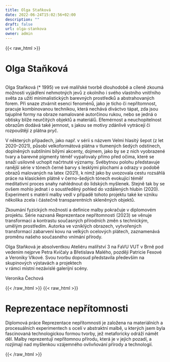 ```yaml
---
title: Olga Staňková
date: 2022-06-24T15:02:56+02:00
description: ""
draft: false
url: olga-stankova
owner: admin
---
```

{{< raw_html >}}
<h1 id="olga-staňkov&aacute;">Olga Staňkov&aacute;</h1>
<div class="page" title="Page 31">
<div class="section">
<div class="layoutArea">
<div class="column">
<p>Olga Staňkov&aacute; (* 1995) ve sv&eacute; mal&iacute;řsk&eacute; tvorbě dlouhodobě&nbsp;a c&iacute;leně zkoum&aacute; možnosti vyj&aacute;dřen&iacute; nehmotn&yacute;ch jevů z okoln&iacute;ho&nbsp;i sv&eacute;ho vlastn&iacute;ho vnitřn&iacute;ho světa za užit&iacute; minimalistick&yacute;ch barevn&yacute;ch prostředků a abstrahovan&yacute;ch forem. Při snaze ztv&aacute;rnit esenci fenom&eacute;nů, jako je ticho či nepř&iacute;tomnost, pracuje kombinovanou technikou, kter&aacute; nech&aacute;v&aacute; div&aacute;ctvo t&aacute;pat, zda jsou tajupln&eacute; formy na obraze namalovan&eacute; autorčinou rukou, nebo se jedn&aacute; o obtisky bl&iacute;že neurčit&yacute;ch objektů a materi&aacute;lů. Efem&eacute;rnost a neuchopitelnost obrazům dod&aacute;v&aacute; tak&eacute; jemnost, s jakou se motivy zd&aacute;nlivě vytr&aacute;cej&iacute; či rozpou&scaron;těj&iacute; z pl&aacute;tna pryč.</p>
<p>V někter&yacute;ch př&iacute;padech, jako např. v s&eacute;rii s n&aacute;zvem Velmi hlasit&yacute; &scaron;epot (z let 2020&ndash;2021), působ&iacute; velkoform&aacute;tov&aacute; pl&aacute;tna v tlumen&yacute;ch &scaron;ed&yacute;ch odst&iacute;nech, doplněn&yacute;ch subtiln&iacute;mi b&iacute;l&yacute;mi akcenty, dojmem, jako by se z nich vyobrazen&eacute; tvary a barevn&eacute; pigmenty t&eacute;měř vypařovaly př&iacute;mo před očima, kter&eacute; se snaž&iacute; usilovně uchopit načrtnut&eacute; v&yacute;znamy. Sv&eacute;bytnou polohu představuje raněj&scaron;&iacute; s&eacute;rie v t&oacute;nech čern&eacute; barvy s leskl&yacute;mi plochami a odrazy v podobě obrazů malovan&yacute;ch na latex (2021), k nimž jako by uvozovala cestu rozs&aacute;hl&aacute; pr&aacute;ce na klasick&eacute;m pl&aacute;tně v černo-&scaron;ed&yacute;ch t&oacute;nech evokuj&iacute;c&iacute; t&eacute;měř meditativn&iacute; proces snahy nahl&eacute;dnout do lidsk&yacute;ch my&scaron;lenek. Stejně tak by se ov&scaron;em mohlo jednat i o soustředěn&yacute; pohled do vzd&aacute;len&yacute;ch hlubin (2020). Experiment s mat&eacute;ri&iacute; malby vedl v př&iacute;padě tohoto projektu tak&eacute; ke vzniku několika zcela i č&aacute;stečně transparentn&iacute;ch skleněn&yacute;ch objektů.</p>
<p>Zkoum&aacute;n&iacute; fyzick&yacute;ch možnost&iacute; a definice malby pokračuje v diplomov&eacute;m projektu. S&eacute;rie nazvan&aacute; Reprezentace nepř&iacute;tomnosti (2023) se věnuje transformaci a kontrastu současn&yacute;ch př&iacute;rodn&iacute;ch změn s technick&yacute;m, uměl&yacute;m prostřed&iacute;m. Autorka ve vznikl&yacute;ch obrazech, vytvořen&yacute;ch transformac&iacute; zabarven&iacute; kovu na velk&yacute;ch ocelov&yacute;ch pl&aacute;tech, zaznamen&aacute;v&aacute; proměnu na&scaron;eho současn&eacute;ho vn&iacute;m&aacute;n&iacute; př&iacute;rody.</p>
<p>Olga Staňkov&aacute; je absolventkou Ateli&eacute;ru mal&iacute;řstv&iacute; 3 na FaVU VUT v Brně pod veden&iacute;m nejprve Petra Kv&iacute;čaly a Břetislava Mal&eacute;ho, později Patricie Fexov&eacute; a Veroniky Vlkov&eacute;. Svou tvorbu doposud představila předev&scaron;&iacute;m na skupinov&yacute;ch v&yacute;stav&aacute;ch a projektech<br>v r&aacute;mci m&iacute;stn&iacute; nez&aacute;visl&eacute; galerijn&iacute; sc&eacute;ny.</p>
<p>Veronika Čechov&aacute;</p>
</div>
</div>
</div>
</div>
{{< /raw_html >}}
<!-- SECTION BREAK -->
{{< raw_html >}}
<h1 class="b-detail__title">Reprezentace nepř&iacute;tomnosti</h1>
<p>Diplomov&aacute; pr&aacute;ce Reprezentace nepř&iacute;tomnosti je založena na materi&aacute;ln&iacute;ch a procesu&aacute;ln&iacute;ch experimentech s ocel&iacute; v abstraktn&iacute; malbě, u kter&yacute;ch jsem byla fascinovan&aacute; technologickou formou tvorby, jež metaforicky odr&aacute;ž&iacute; n&aacute;mět děl. Malby reprezentuj&iacute; nepř&iacute;tomnou př&iacute;rodu, kter&aacute; je v jejich pozad&iacute;, a rozj&iacute;maj&iacute; nad my&scaron;lenkou vz&aacute;jemn&eacute;ho ovlivňov&aacute;n&iacute; př&iacute;rody a technologi&iacute;.</p>
{{< /raw_html >}}

